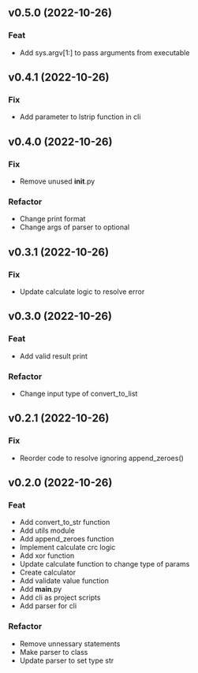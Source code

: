 ## v0.5.0 (2022-10-26)

### Feat

- Add sys.argv[1:] to pass arguments from executable

## v0.4.1 (2022-10-26)

### Fix

- Add parameter to lstrip function in cli

## v0.4.0 (2022-10-26)

### Fix

- Remove unused __init__.py

### Refactor

- Change print format
- Change args of parser to optional

## v0.3.1 (2022-10-26)

### Fix

- Update calculate logic to resolve error

## v0.3.0 (2022-10-26)

### Feat

- Add valid result print

### Refactor

- Change input type of convert_to_list

## v0.2.1 (2022-10-26)

### Fix

- Reorder code to resolve ignoring append_zeroes()

## v0.2.0 (2022-10-26)

### Feat

- Add convert_to_str function
- Add utils module
- Add append_zeroes function
- Implement calculate crc logic
- Add xor function
- Update calculate function to change type of params
- Create calculator
- Add validate value function
- Add __main__.py
- Add cli as project scripts
- Add parser for cli

### Refactor

- Remove unnessary statements
- Make parser to class
- Update parser to set type str
